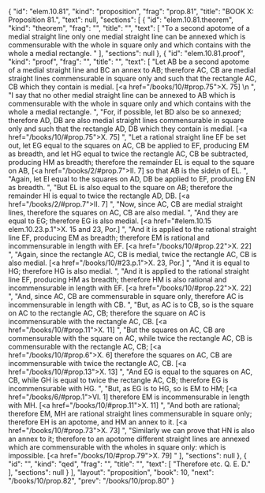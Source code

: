 {
  "id": "elem.10.81",
  "kind": "proposition",
  "frag": "prop.81",
  "title": "BOOK X: Proposition 81.",
  "text": null,
  "sections": [
    {
      "id": "elem.10.81.theorem",
      "kind": "theorem",
      "frag": "",
      "title": "",
      "text": [
        "To a second apotome of a medial straight line only one medial straight line can be annexed which is commensurable with the whole in square only and which contains with the whole a medial rectangle. "
      ],
      "sections": null
    },
    {
      "id": "elem.10.81.proof",
      "kind": "proof",
      "frag": "",
      "title": "",
      "text": [
        "Let AB be a second apotome of a medial straight line and BC an annex to AB; therefore AC, CB are medial straight lines commensurable in square only and such that the rectangle AC, CB which they contain is medial. [<a href=\"/books/10/#prop.75\">X. 75</a>] \n      ",
        "I say that no other medial straight line can be annexed to AB which is commensurable with the whole in square only and which contains with the whole a medial rectangle. ",
        "For, if possible, let BD also be so annexed; therefore AD, DB are also medial straight lines commensurable in square only and such that the rectangle AD, DB which they contain is medial. [<a href=\"/books/10/#prop.75\">X. 75</a>] ",
        "Let a rational straight line EF be set out, let EG equal to the squares on AC, CB be applied to EF, producing EM as breadth, and let HG equal to twice the rectangle AC, CB be subtracted, producing HM as breadth; therefore the remainder EL is equal to the square on AB, [<a href=\"/books/2/#prop.7\">II. 7</a>] so that AB is the <quote>side</quote>\n of EL. ",
        "Again, let EI equal to the squares on AD, DB be applied to EF, producing EN as breadth. ",
        "But EL is also equal to the square on AB; therefore the remainder HI is equal to twice the rectangle AD, DB. [<a href=\"/books/2/#prop.7\">II. 7</a>] ",
        "Now, since AC, CB are medial straight lines, therefore the squares on AC, CB are also medial. ",
        "And they are equal to EG; therefore EG is also medial. [<a href=\"#elem.10.15 elem.10.23.p.1\">X. 15 and 23, Por.</a>] ",
        "And it is applied to the rational straight line EF, producing EM as breadth; therefore EM is rational and incommensurable in length with EF. [<a href=\"/books/10/#prop.22\">X. 22</a>] ",
        "Again, since the rectangle AC, CB is medial, twice the rectangle AC, CB is also medial. [<a href=\"/books/10/#23.p.1\">X. 23, Por.</a>] ",
        "And it is equal to HG; therefore HG is also medial. ",
        "And it is applied to the rational straight line EF, producing HM as breadth; therefore HM is also rational and incommensurable in length with EF. [<a href=\"/books/10/#prop.22\">X. 22</a>] ",
        "And, since AC, CB are commensurable in square only, therefore AC is incommensurable in length with CB. ",
        "But, as AC is to CB, so is the square on AC to the rectangle AC, CB; therefore the square on AC is incommensurable with the rectangle AC, CB. [<a href=\"/books/10/#prop.11\">X. 11</a>] ",
        "But the squares on AC, CB are commensurable with the square on AC, while twice the rectangle AC, CB is commensurable with the rectangle AC, CB; [<a href=\"/books/10/#prop.6\">X. 6</a>] therefore the squares on AC, CB are incommensurable with twice the rectangle AC, CB. [<a href=\"/books/10/#prop.13\">X. 13</a>] ",
        "And EG is equal to the squares on AC, CB, while GH is equal to twice the rectangle AC, CB; therefore EG is incommensurable with HG. ",
        "But, as EG is to HG, so is EM to HM; [<a href=\"/books/6/#prop.1\">VI. 1</a>] therefore EM is incommensurable in length with MH. [<a href=\"/books/10/#prop.11\">X. 11</a>] ",
        "And both are rational; therefore EM, MH are rational straight lines commensurable in square only; therefore EH is an apotome, and HM an annex to it. [<a href=\"/books/10/#prop.73\">X. 73</a>] ",
        "Similarly we can prove that HN is also an annex to it; therefore to an apotome different straight lines are annexed which are commensurable with the wholes in square only: which is impossible. [<a href=\"/books/10/#prop.79\">X. 79</a>] "
      ],
      "sections": null
    },
    {
      "id": "",
      "kind": "qed",
      "frag": "",
      "title": "",
      "text": [
        "Therefore etc. Q. E. D."
      ],
      "sections": null
    }
  ],
  "layout": "proposition",
  "book": 10,
  "next": "/books/10/prop.82",
  "prev": "/books/10/prop.80"
}
